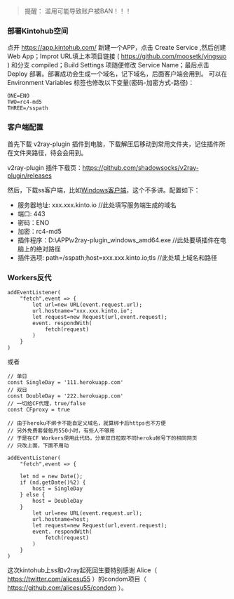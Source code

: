 > 提醒： 滥用可能导致账户被BAN！！！ 

### 部署Kintohub空间

点开 https://app.kintohub.com/ 新建一个APP，点击 Create Service ,然后创建 Web App；Improt URL填上本项目链接 ( https://github.com/moosetk/yingsuo ) 和分支 compiled；Build Settings 项随便修改 Service Name；最后点击 Deploy 部署。部署成功会生成一个域名，记下域名，后面客户端会用到。
可以在 Environment Variables 标签也修改以下变量(密码-加密方式-路径)：
```
ONE=ENO
TWO=rc4-md5
THREE=/sspath
```

### 客户端配置

首先下载 v2ray-plugin 插件到电脑，下载解压后移动到常用文件夹，记住插件所在文件夹路径，待会会用到。

v2ray-plugin 插件下载页：https://github.com/shadowsocks/v2ray-plugin/releases

然后，下载ss客户端，比如[Windows客户端](https://github.com/shadowsocks/shadowsocks-windows/releases/)，这个不多讲。配置如下：

* 服务器地址: xxx.xxx.kinto.io  //此处填写服务端生成的域名
* 端口: 443
* 密码：ENO
* 加密：rc4-md5
* 插件程序：D:\APP\v2ray-plugin_windows_amd64.exe  //此处要填插件在电脑上的绝对路径
* 插件选项: path=/sspath;host=xxx.xxx.kinto.io;tls //此处填上域名和路径

### Workers反代

```
addEventListener(
    "fetch",event => {
        let url=new URL(event.request.url);
        url.hostname="xxx.xxx.kinto.io";
        let request=new Request(url,event.request);
        event. respondWith(
            fetch(request)
        )
    }
)
```

或者 

```
// 单日
const SingleDay = '111.herokuapp.com'
// 双日
const DoubleDay = '222.herokuapp.com'
// 一切给CF代理，true/false
const CFproxy = true

// 由于heroku不绑卡不能自定义域名，就算绑卡后https也不方便
// 另外免费套餐每月550小时，有些人不够用
// 于是在CF Workers使用此代码，分单双日拉取不同heroku帐号下的相同网页
// 只改上面，下面不用动

addEventListener(
    "fetch",event => {

    let nd = new Date();
    if (nd.getDate()%2) {
        host = SingleDay
    } else {
        host = DoubleDay
    }
        let url=new URL(event.request.url);
        url.hostname=host;
        let request=new Request(url,event.request);
        event. respondWith(
            fetch(request)
        )
    }
)
```
这次kintohub上ss和v2ray起死回生要特别感谢 Alice（ https://twitter.com/alicesu55 ）的condom项目（ https://github.com/alicesu55/condom ）。

